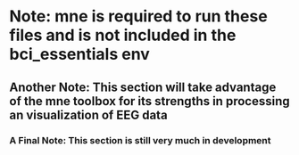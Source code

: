 # Note: mne is required to run these files and is not included in the bci_essentials env

## Another Note: This section will take advantage of the mne toolbox for its strengths in processing an visualization of EEG data

### A Final Note: This section is still very much in development